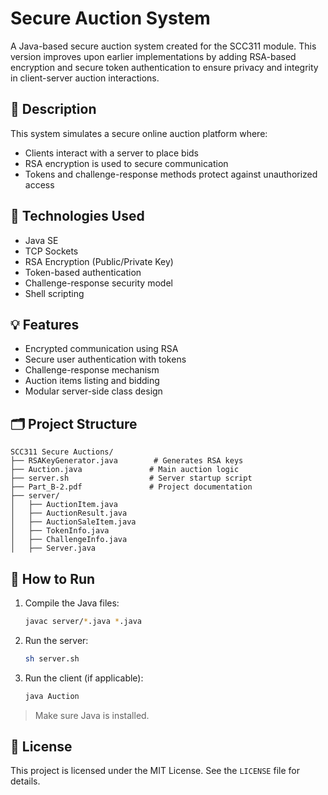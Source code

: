 # Secure Auction System 

A Java-based secure auction system created for the SCC311 module. This version improves upon earlier implementations by adding RSA-based encryption and secure token authentication to ensure privacy and integrity in client-server auction interactions.

## 🔐 Description

This system simulates a secure online auction platform where:
- Clients interact with a server to place bids
- RSA encryption is used to secure communication
- Tokens and challenge-response methods protect against unauthorized access

## 🧠 Technologies Used

- Java SE
- TCP Sockets
- RSA Encryption (Public/Private Key)
- Token-based authentication
- Challenge-response security model
- Shell scripting

## 💡 Features

- Encrypted communication using RSA
- Secure user authentication with tokens
- Challenge-response mechanism
- Auction items listing and bidding
- Modular server-side class design

## 🗂️ Project Structure

```
SCC311 Secure Auctions/
├── RSAKeyGenerator.java        # Generates RSA keys
├── Auction.java               # Main auction logic
├── server.sh                  # Server startup script
├── Part_B-2.pdf               # Project documentation
├── server/
│   ├── AuctionItem.java
│   ├── AuctionResult.java
│   ├── AuctionSaleItem.java
│   ├── TokenInfo.java
│   ├── ChallengeInfo.java
│   ├── Server.java
```

## 🚀 How to Run

1. Compile the Java files:
   ```bash
   javac server/*.java *.java
   ```

2. Run the server:
   ```bash
   sh server.sh
   ```

3. Run the client (if applicable):
   ```bash
   java Auction
   ```

> Make sure Java is installed.

## 📜 License

This project is licensed under the MIT License. See the `LICENSE` file for details.
